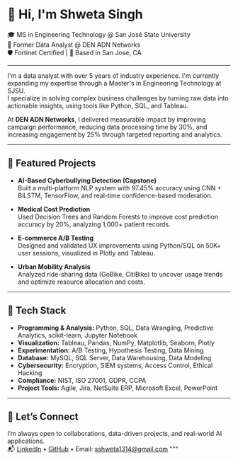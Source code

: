 
# 👋 Hi, I'm Shweta Singh

🎓 MS in Engineering Technology @ San José State University  
💼 Former Data Analyst @ DEN ADN Networks  
🛡️ Fortinet Certified | 📍 Based in San Jose, CA  

---

I'm a data analyst with over 5 years of industry experience. I'm currently expanding my expertise through a Master's in Engineering Technology at SJSU.  
I specialize in solving complex business challenges by turning raw data into actionable insights, using tools like Python, SQL, and Tableau.

At **DEN ADN Networks**, I delivered measurable impact by improving campaign performance, reducing data processing time by 30%, and increasing engagement by 25% through targeted reporting and analytics.

---

## 🔬 Featured Projects

- **AI-Based Cyberbullying Detection (Capstone)**  
  Built a multi-platform NLP system with 97.45% accuracy using CNN + BiLSTM, TensorFlow, and real-time confidence-based moderation.

- **Medical Cost Prediction**  
  Used Decision Trees and Random Forests to improve cost prediction accuracy by 20%, analyzing 1,000+ patient records.

- **E-commerce A/B Testing**  
  Designed and validated UX improvements using Python/SQL on 50K+ user sessions, visualized in Plotly and Tableau.

- **Urban Mobility Analysis**  
  Analyzed ride-sharing data (GoBike, CitiBike) to uncover usage trends and optimize resource allocation and costs.

---

## 🧰 Tech Stack

- **Programming & Analysis:** Python, SQL, Data Wrangling, Predictive Analytics, scikit-learn, Jupyter Notebook  
- **Visualization:** Tableau, Pandas, NumPy, Matplotlib, Seaborn, Plotly  
- **Experimentation:** A/B Testing, Hypothesis Testing, Data Mining  
- **Database:** MySQL, SQL Server, Data Warehousing, Data Modeling  
- **Cybersecurity:** Encryption, SIEM systems, Access Control, Ethical Hacking  
- **Compliance:** NIST, ISO 27001, GDPR, CCPA  
- **Project Tools:** Agile, Jira, NetSuite ERP, Microsoft Excel, PowerPoint

---

## 🤝 Let’s Connect

I’m always open to collaborations, data-driven projects, and real-world AI applications.  
📬 [LinkedIn](https://www.linkedin.com/in/sshweta1314) • [GitHub](https://github.com/sshweta13) • Email: sshweta1314@gmail.com
"""

<!---
sshweta13/sshweta13 is a ✨ special ✨ repository because its `README.md` (this file) appears on your GitHub profile.
You can click the Preview link to take a look at your changes.
--->
